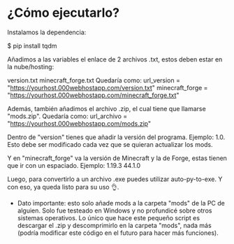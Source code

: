 # ¿Cómo ejecutarlo?

Instalamos la dependencia:

$ pip install tqdm

Añadimos a las variables el enlace de 2 archivos .txt, estos deben estar en la nube/hosting:

version.txt
minecraft_forge.txt
Quedaría como:
url_version = "https://yourhost.000webhostapp.com/version.txt"
minecraft_forge = "https://yourhost.000webhostapp.com/minecraft_forge.txt"

Además, también añadimos el archivo .zip, el cual tiene que llamarse "mods.zip". Quedaría como:
url_archivo = "https://yourhost.000webhostapp.com/mods.zip"

Dentro de "version" tienes que añadir la versión del programa. Ejemplo: 1.0. Esto debe ser modificado cada vez que se quieran actualizar los mods.

Y en "minecraft_forge" va la versión de Minecraft y la de Forge, estas tienen que ir con un espaciado. Ejemplo:
1.19.3
44.1.0

Luego, para convertirlo a un archivo .exe puedes utilizar auto-py-to-exe. Y con eso, ya queda listo para su uso 👌.

- Dato importante:
esto solo añade mods a la carpeta "mods" de la PC de alguien. Solo fue testeado en Windows y no profundicé sobre otros sistemas operativos. Lo único que hace este pequeño script es descargar el .zip y descomprimirlo en la carpeta "mods", nada más (podría modificar este código en el futuro para hacer más funciones).
